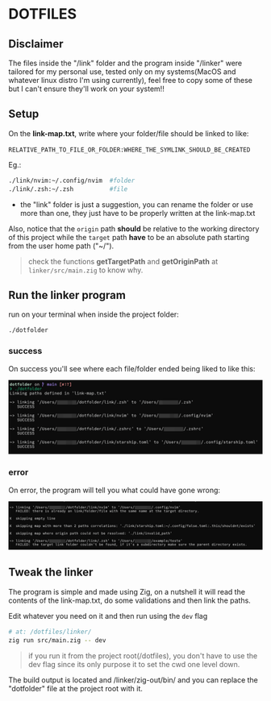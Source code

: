 # DOTFILES

## Disclaimer
The files inside the "/link" folder and the program inside "/linker" were tailored for my personal use, tested only on my systems(MacOS and whatever linux distro I'm using currently), feel free to copy some of these but I can't ensure they'll work on your system!!

## Setup

On the **link-map.txt**, write where your folder/file should be linked to like:

`RELATIVE_PATH_TO_FILE_OR_FOLDER:WHERE_THE_SYMLINK_SHOULD_BE_CREATED`

Eg.:

```bash
./link/nvim:~/.config/nvim  #folder
./link/.zsh:~/.zsh          #file
```

- the "link" folder is just a suggestion, you can rename the folder or use more than one, they just have to be properly written at the link-map.txt

Also, notice that the `origin` path **should** be relative to the working directory of this project while the `target` path **have** to be an absolute path starting from the user home path ("~/").

> check the functions **getTargetPath** and **getOriginPath** at `linker/src/main.zig` to know why.

## Run the linker program

run on your terminal when inside the project folder:

```bash
./dotfolder
```

### success

On success you'll see where each file/folder ended being liked to like this:

![](/examples/success%20example.png)

### error

On error, the program will tell you what could have gone wrong:

![](/examples/erros%20example.png)

## Tweak the linker

The program is simple and made using Zig, on a nutshell it will read the contents of the link-map.txt, do some validations and then link the paths.

Edit whatever you need on it and then run using the `dev` flag

```bash
# at: /dotfiles/linker/
zig run src/main.zig -- dev
```

> if you run it from the project root(/dotfiles), you don't have to use the dev flag since its only purpose it to set the cwd one level down.

The build output is located and /linker/zig-out/bin/ and you can replace the "dotfolder" file at the project root with it.
